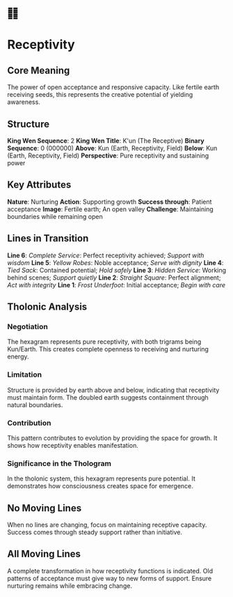# ䷁ 
# Receptivity

## Core Meaning
The power of open acceptance and responsive capacity. Like fertile earth receiving seeds, this represents the creative potential of yielding awareness.

## Structure
**King Wen Sequence**: 2
**King Wen Title**: K'un (The Receptive)
**Binary Sequence**: 0 (000000)
**Above**: Kun (Earth, Receptivity, Field)
**Below**: Kun (Earth, Receptivity, Field)
**Perspective**: Pure receptivity and sustaining power

## Key Attributes
**Nature**: Nurturing
**Action**: Supporting growth
**Success through**: Patient acceptance
**Image**: Fertile earth; An open valley
**Challenge**: Maintaining boundaries while remaining open

## Lines in Transition
**Line 6**: *Complete Service*: Perfect receptivity achieved; *Support with wisdom*
**Line 5**: *Yellow Robes*: Noble acceptance; *Serve with dignity*
**Line 4**: *Tied Sack*: Contained potential; *Hold safely*
**Line 3**: *Hidden Service*: Working behind scenes; *Support quietly*
**Line 2**: *Straight Square*: Perfect alignment; *Act with integrity*
**Line 1**: *Frost Underfoot*: Initial acceptance; *Begin with care*

## Tholonic Analysis
### Negotiation
The hexagram represents pure receptivity, with both trigrams being Kun/Earth. This creates complete openness to receiving and nurturing energy.

### Limitation
Structure is provided by earth above and below, indicating that receptivity must maintain form. The doubled earth suggests containment through natural boundaries.

### Contribution
This pattern contributes to evolution by providing the space for growth. It shows how receptivity enables manifestation.

### Significance in the Thologram
In the tholonic system, this hexagram represents pure potential. It demonstrates how consciousness creates space for emergence.

## No Moving Lines
When no lines are changing, focus on maintaining receptive capacity. Success comes through steady support rather than initiative.

## All Moving Lines
A complete transformation in how receptivity functions is indicated. Old patterns of acceptance must give way to new forms of support. Ensure nurturing remains while embracing change.